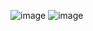 ![image](https://github.com/sahnfatih/Quiz/assets/82958318/85946de8-9c01-4463-aed9-f37c67ca086a)
![image](https://github.com/sahnfatih/Quiz/assets/82958318/fa696919-a8de-4b24-9d1f-fb7992aafb01)
